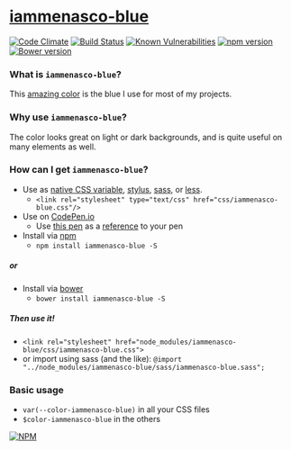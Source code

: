# [iammenasco-blue](https://iammenasco.github.io/iammenasco-blue/)
[![Code Climate](https://codeclimate.com/github/iammenasco/iammenasco-blue/badges/gpa.svg)](https://codeclimate.com/github/iammenasco/iammenasco-blue)
[![Build Status](https://travis-ci.org/iammenasco/iammenasco-blue.svg?branch=master)](https://travis-ci.org/iammenasco/iammenasco-blue)
[![Known Vulnerabilities](https://snyk.io/test/github/iammenasco/iammenasco-blue/badge.svg)](https://snyk.io/test/github/iammenasco/iammenasco-blue)
[![npm version](https://badge.fury.io/js/iammenasco-blue.svg)](https://badge.fury.io/js/iammenasco-blue)
[![Bower version](https://badge.fury.io/bo/iammenasco-blue.svg)](https://badge.fury.io/bo/iammenasco-blue)


### What is `iammenasco-blue`?
This [amazing color](http://www.color-hex.com/color/368dda) is the blue I use for most of my projects.

### Why use `iammenasco-blue`?
The color looks great on light or dark backgrounds, and is quite useful on many elements as well.

### How can I get `iammenasco-blue`?
* Use as [native CSS variable](https://developer.mozilla.org/en-US/docs/Web/CSS/Using_CSS_variables), [stylus](http://stylus-lang.com/docs/variables.html), [sass](http://sass-lang.com/guide#topic-2), or [less](http://lesscss.org/3.x/features/#variables-feature).
  * `<link rel="stylesheet" type="text/css" href="css/iammenasco-blue.css"/>`
* Use on [CodePen.io](https://codepen.io/iammenasco/pen/OWjRXz)
  * Use [this pen](https://codepen.io/iammenasco/pen/OWjRXz) as a [reference](https://blog.codepen.io/documentation/editor/adding-external-resources/#other-pens) to your pen
* Install via [npm](https://www.npmjs.com/package/iammenasco-blue)
  * `npm install iammenasco-blue -S`

##### or
* Install via [bower](https://bower.io)
  * `bower install iammenasco-blue -S`

##### Then use it!
  * `<link rel="stylesheet" href="node_modules/iammenasco-blue/css/iammenasco-blue.css">`
  * or import using sass (and the like): `@import "../node_modules/iammenasco-blue/sass/iammenasco-blue.sass";`

### Basic usage
  * `var(--color-iammenasco-blue)` in all your CSS files
  * `$color-iammenasco-blue` in the others

[![NPM](https://nodei.co/npm/iammenasco-blue.png?downloads=true&stars=true)](https://nodei.co/npm/iammenasco-blue/)

